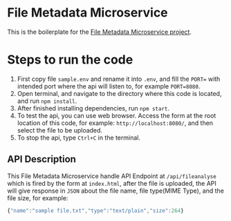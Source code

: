 # File Metadata Microservice

This is the boilerplate for the [File Metadata Microservice project](https://www.freecodecamp.org/learn/apis-and-microservices/apis-and-microservices-projects/file-metadata-microservice).

# Steps to run the code
1. First copy file `sample.env` and rename it into `.env`, and fill the `PORT=` with intended port where the api  will listen to, for example `PORT=8080`.
2. Open terminal, and navigate to the directory where this code is located, and run `npm install`.
3. After finished installing dependencies, run `npm start`.
4. To test the api, you can use web browser. Access the form at the root location of this code, for example: `http://localhost:8080/`, and then select the file to be uploaded.
5. To stop the api, type `Ctrl+C` in the terminal.

## API Description
This File Metadata Microservice handle API Endpoint at `/api/fileanalyse` which is fired by the form at `index.html`, after the file is uploaded, the API will give response in `JSON` about the file name, file type(MIME Type), and the file size, for example: 
```Javascript
{"name":"sample file.txt","type":"text/plain","size":264}
```